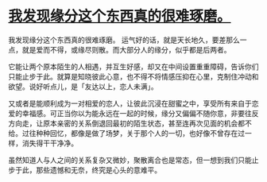 # [我发现缘分这个东西真的很难琢磨。](https://github.com/platojobs/SFLOG/issues/248)

我发现缘分这个东西真的很难琢磨。
运气好的话，就是天长地久，要差那么一点，就是爱而不得，或缘尽则散。而大部分人的缘分，似乎都是后两者。

它能让两个原本陌生的人相遇，并互生好感，却又在中间设置重重障碍，告诉你们只能止步于此。就算是知晓彼此心意，也不得不将情感压抑在心里，克制住冲动和欲望。说好听点儿，是「友达以上，恋人未满」。

又或者是能顺利成为一对相爱的恋人，让彼此沉浸在甜蜜之中，享受所有来自于恋爱的幸福感。可正当你以为能永远在一起的时候，缘分又偏偏不随你意，非要往反方向走，让原本亲密的关系倒退回最初的陌生状态，甚至连再次见面的机会都不给。过往种种回忆，都像是做了场梦，关于那个人的一切，也好像不曾存在过一样，消失得干干净净。

虽然知道人与人之间的关系复杂又微妙，聚散离合也是常态，但一想到我们只能止步于此，那些遗憾和无奈，终究是心头的意难平。